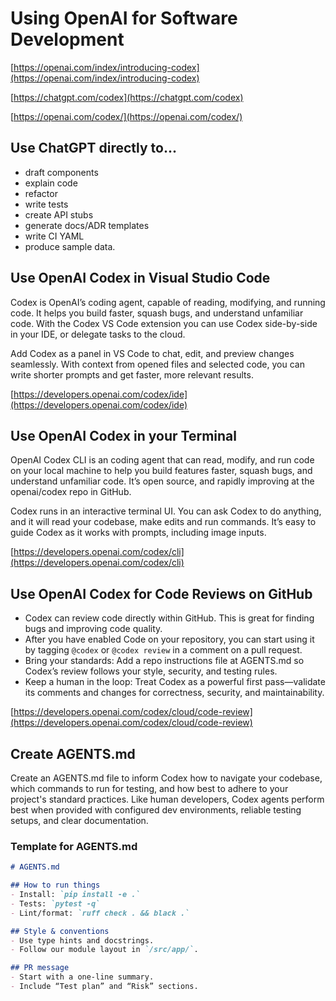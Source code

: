 # Using OpenAI for Software Development

[https://openai.com/index/introducing-codex](https://openai.com/index/introducing-codex)

[https://chatgpt.com/codex](https://chatgpt.com/codex)

[https://openai.com/codex/](https://openai.com/codex/)

## Use ChatGPT directly to...
- draft components
- explain code
- refactor
- write tests
- create API stubs
- generate docs/ADR templates
- write CI YAML
- produce sample data.

## Use OpenAI Codex in Visual Studio Code
Codex is OpenAI’s coding agent, capable of reading, modifying, and running code. It helps you build faster, squash bugs, and understand unfamiliar code. With the Codex VS Code extension you can use Codex side-by-side in your IDE, or delegate tasks to the cloud.

Add Codex as a panel in VS Code to chat, edit, and preview changes seamlessly. With context from opened files and selected code, you can write shorter prompts and get faster, more relevant results.

[https://developers.openai.com/codex/ide](https://developers.openai.com/codex/ide)

## Use OpenAI Codex in your Terminal
OpenAI Codex CLI is an coding agent that can read, modify, and run code on your local machine to help you build features faster, squash bugs, and understand unfamiliar code. It’s open source, and rapidly improving at the openai/codex repo in GitHub.

Codex runs in an interactive terminal UI. You can ask Codex to do anything, and it will read your codebase, make edits and run commands. It’s easy to guide Codex as it works with prompts, including image inputs.

[https://developers.openai.com/codex/cli](https://developers.openai.com/codex/cli)

## Use OpenAI Codex for Code Reviews on GitHub
* Codex can review code directly within GitHub. This is great for finding bugs and improving code quality.
* After you have enabled Code on your repository, you can start using it by tagging `@codex` or `@codex review` in a comment on a pull request.
* Bring your standards: Add a repo instructions file at AGENTS.md so Codex’s review follows your style, security, and testing rules.
* Keep a human in the loop: Treat Codex as a powerful first pass—validate its comments and changes for correctness, security, and maintainability.

[https://developers.openai.com/codex/cloud/code-review](https://developers.openai.com/codex/cloud/code-review)

## Create AGENTS.md
Create an AGENTS.md file to inform Codex how to navigate your codebase, which commands to run for testing, and how best to adhere to your project's standard practices. Like human developers, Codex agents perform best when provided with configured dev environments, reliable testing setups, and clear documentation.

### Template for AGENTS.md

```md
# AGENTS.md

## How to run things
- Install: `pip install -e .`
- Tests: `pytest -q`
- Lint/format: `ruff check . && black .`

## Style & conventions
- Use type hints and docstrings.
- Follow our module layout in `/src/app/`.

## PR message
- Start with a one-line summary.
- Include “Test plan” and “Risk” sections.
```
